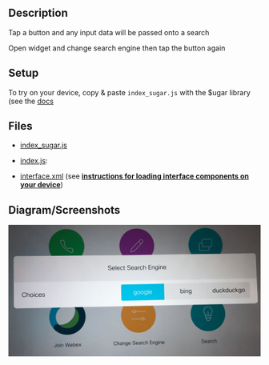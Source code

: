 ## Description

Tap a button and any input data will be passed onto a search

Open widget and change search engine then tap the button again

## Setup

To try on your device, copy & paste ```index_sugar.js``` with the $ugar library (see the [docs](../docs/running-examples.md)

## Files

* [index_sugar.js](index_sugar.js)

* [index.js](index.js): 

* [interface.xml](interface.xml) (see **[instructions for loading interface components on your device](../../docs/running-the-examples.md#experimenting-w-an-example)**)


## Diagram/Screenshots

![screenshot](./assets/ex3_searchengine.png)

